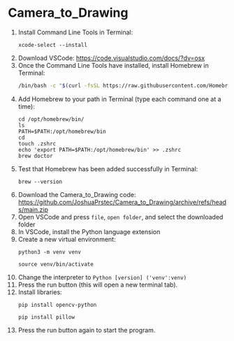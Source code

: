 # Camera_to_Drawing
1. Install Command Line Tools in Terminal:
   ```
   xcode-select --install
   ```
2. Download VSCode: https://code.visualstudio.com/docs/?dv=osx
3. Once the Command Line Tools have installed, install Homebrew in Terminal:
   ```bash
   /bin/bash -c "$(curl -fsSL https://raw.githubusercontent.com/Homebrew/install/HEAD/install.sh)"
   ```
4. Add Homebrew to your path in Terminal (type each command one at a time):
   ```
   cd /opt/homebrew/bin/
   ls
   PATH=$PATH:/opt/homebrew/bin
   cd
   touch .zshrc
   echo 'export PATH=$PATH:/opt/homebrew/bin' >> .zshrc
   brew doctor
   ```
5. Test that Homebrew has been added successfully in Terminal:
   ```
   brew --version
   ```
6. Download the Camera_to_Drawing code: https://github.com/JoshuaPrstec/Camera_to_Drawing/archive/refs/heads/main.zip
7. Open VSCode and press `file`, `open folder`, and select the downloaded folder
8. In VSCode, install the Python language extension
11. Create a new virtual environment:
    ```
    python3 -m venv venv
    ```
    ```
    source venv/bin/activate
    ```
12. Change the interpreter to `Python [version] ('venv':venv)`
13. Press the run button (this will open a new terminal tab).
14. Install libraries:
    ```
    pip install opencv-python
    ```
    ```
    pip install pillow
    ```
15. Press the run button again to start the program.
